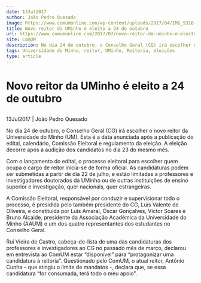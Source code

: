 ```yaml
---
date: 13Jul2017
author: João Pedro Quesado
image: https://www.comumonline.com/wp-content/uploads/2017/04/IMG_9316-T55-1500x1000.jpg
title: Novo reitor da UMinho é eleito a 24 de outubro
url: https://www.comumonline.com/2017/07/novo-reitor-da-uminho-e-eleito-a-24-de-outubro/
site: ComUM
description: No dia 24 de outubro, o Conselho Geral (CG) irá escolher o novo reitor da Universidade do Minho (UM).
tags: Universidade do Minho, reitor, UMinho, Reitoria, eleições
type: article
---
```



# Novo reitor da UMinho é eleito a 24 de outubro

## 

13Jul2017 | João Pedro Quesado

No dia 24 de outubro, o Conselho Geral (CG) irá escolher o novo reitor da Universidade do Minho (UM). Esta é a data anunciada após a publicação do edital, calendário, Comissão Eleitoral e regulamento da eleição. A eleição decorre após a audição dos candidatos no dia 23 do mesmo mês.

Com o lançamento do edital, o processo eleitoral para escolher quem ocupa o cargo de reitor inicia-se de forma oficial. As candidaturas podem ser submetidas a partir de dia 22 de julho, e estão limitadas a professores e investigadores doutorados da UMinho ou de outras instituições de ensino superior e investigação, quer nacionais, quer estrangeiras.

A Comissão Eleitoral, responsável por conduzir e supervisionar todo o processo, é presidida pelo também presidente do CG, Luís Valente de Oliveira, e constituída por Luís Amaral, Óscar Gonçalves, Victor Soares e Bruno Alcaide, presidente da Associação Académica da Universidade do Minho (AAUM) e um dos quatro representantes dos estudantes no Conselho Geral.

Rui Vieira de Castro, cabeça-de-lista de uma das candidaturas dos professores e investigadores ao CG no passado mês de março, declarou em entrevista ao ComUM estar “disponível” para “protagonizar uma candidatura à reitoria”. Questionado pelo ComUM, o atual reitor, António Cunha – que atingiu o limite de mandatos -, declara que, se essa candidatura “for consumada, terá todo o meu apoio”.


